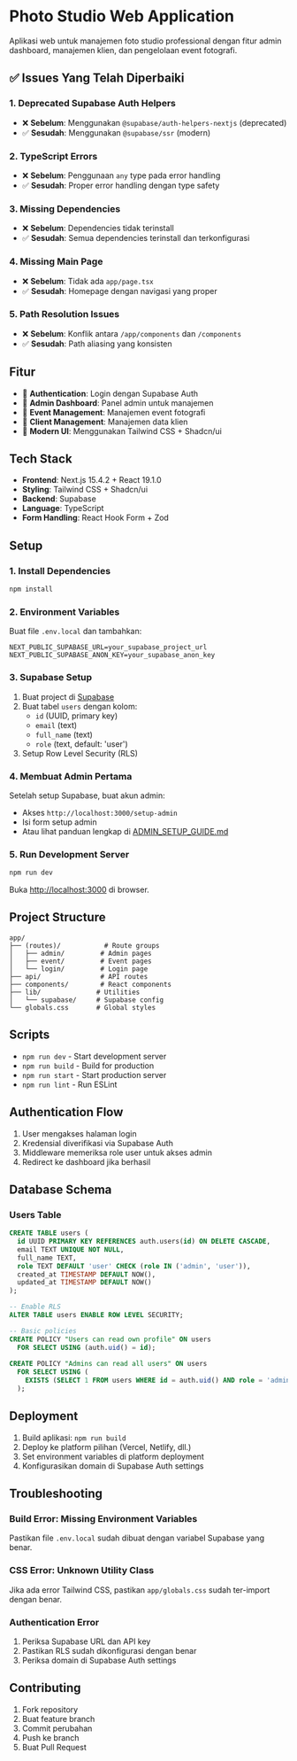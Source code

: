 # Photo Studio Web Application

Aplikasi web untuk manajemen foto studio professional dengan fitur admin dashboard, manajemen klien, dan pengelolaan event fotografi.

## ✅ Issues Yang Telah Diperbaiki

### 1. **Deprecated Supabase Auth Helpers**
- ❌ **Sebelum**: Menggunakan `@supabase/auth-helpers-nextjs` (deprecated)
- ✅ **Sesudah**: Menggunakan `@supabase/ssr` (modern)

### 2. **TypeScript Errors**
- ❌ **Sebelum**: Penggunaan `any` type pada error handling
- ✅ **Sesudah**: Proper error handling dengan type safety

### 3. **Missing Dependencies**
- ❌ **Sebelum**: Dependencies tidak terinstall
- ✅ **Sesudah**: Semua dependencies terinstall dan terkonfigurasi

### 4. **Missing Main Page**
- ❌ **Sebelum**: Tidak ada `app/page.tsx`
- ✅ **Sesudah**: Homepage dengan navigasi yang proper

### 5. **Path Resolution Issues**
- ❌ **Sebelum**: Konflik antara `/app/components` dan `/components`
- ✅ **Sesudah**: Path aliasing yang konsisten

## Fitur

- 🔐 **Authentication**: Login dengan Supabase Auth
- 👥 **Admin Dashboard**: Panel admin untuk manajemen
- 📸 **Event Management**: Manajemen event fotografi
- 👤 **Client Management**: Manajemen data klien
- 🎨 **Modern UI**: Menggunakan Tailwind CSS + Shadcn/ui

## Tech Stack

- **Frontend**: Next.js 15.4.2 + React 19.1.0
- **Styling**: Tailwind CSS + Shadcn/ui
- **Backend**: Supabase
- **Language**: TypeScript
- **Form Handling**: React Hook Form + Zod

## Setup

### 1. Install Dependencies
```bash
npm install
```

### 2. Environment Variables
Buat file `.env.local` dan tambahkan:
```env
NEXT_PUBLIC_SUPABASE_URL=your_supabase_project_url
NEXT_PUBLIC_SUPABASE_ANON_KEY=your_supabase_anon_key
```

### 3. Supabase Setup
1. Buat project di [Supabase](https://supabase.com)
2. Buat tabel `users` dengan kolom:
   - `id` (UUID, primary key)
   - `email` (text)
   - `full_name` (text)
   - `role` (text, default: 'user')
3. Setup Row Level Security (RLS)

### 4. Membuat Admin Pertama
Setelah setup Supabase, buat akun admin:
- Akses `http://localhost:3000/setup-admin`
- Isi form setup admin
- Atau lihat panduan lengkap di [ADMIN_SETUP_GUIDE.md](./ADMIN_SETUP_GUIDE.md)

### 5. Run Development Server
```bash
npm run dev
```

Buka [http://localhost:3000](http://localhost:3000) di browser.

## Project Structure

```
app/
├── (routes)/           # Route groups
│   ├── admin/         # Admin pages
│   ├── event/         # Event pages
│   └── login/         # Login page
├── api/               # API routes
├── components/        # React components
├── lib/              # Utilities
│   └── supabase/     # Supabase config
└── globals.css       # Global styles
```

## Scripts

- `npm run dev` - Start development server
- `npm run build` - Build for production
- `npm run start` - Start production server
- `npm run lint` - Run ESLint

## Authentication Flow

1. User mengakses halaman login
2. Kredensial diverifikasi via Supabase Auth
3. Middleware memeriksa role user untuk akses admin
4. Redirect ke dashboard jika berhasil

## Database Schema

### Users Table
```sql
CREATE TABLE users (
  id UUID PRIMARY KEY REFERENCES auth.users(id) ON DELETE CASCADE,
  email TEXT UNIQUE NOT NULL,
  full_name TEXT,
  role TEXT DEFAULT 'user' CHECK (role IN ('admin', 'user')),
  created_at TIMESTAMP DEFAULT NOW(),
  updated_at TIMESTAMP DEFAULT NOW()
);

-- Enable RLS
ALTER TABLE users ENABLE ROW LEVEL SECURITY;

-- Basic policies
CREATE POLICY "Users can read own profile" ON users
  FOR SELECT USING (auth.uid() = id);
  
CREATE POLICY "Admins can read all users" ON users
  FOR SELECT USING (
    EXISTS (SELECT 1 FROM users WHERE id = auth.uid() AND role = 'admin')
  );
```

## Deployment

1. Build aplikasi: `npm run build`
2. Deploy ke platform pilihan (Vercel, Netlify, dll.)
3. Set environment variables di platform deployment
4. Konfigurasikan domain di Supabase Auth settings

## Troubleshooting

### Build Error: Missing Environment Variables
Pastikan file `.env.local` sudah dibuat dengan variabel Supabase yang benar.

### CSS Error: Unknown Utility Class
Jika ada error Tailwind CSS, pastikan `app/globals.css` sudah ter-import dengan benar.

### Authentication Error
1. Periksa Supabase URL dan API key
2. Pastikan RLS sudah dikonfigurasi dengan benar
3. Periksa domain di Supabase Auth settings

## Contributing

1. Fork repository
2. Buat feature branch
3. Commit perubahan
4. Push ke branch
5. Buat Pull Request
